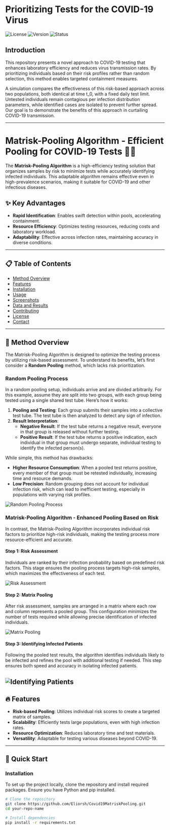 # Prioritizing Tests for the COVID-19 Virus

![License](https://img.shields.io/badge/license-MIT-blue)
![Version](https://img.shields.io/badge/version-1.0.0-orange)
![Status](https://img.shields.io/badge/status-finished-brightgreen)

## Introduction

This repository presents a novel approach to COVID-19 testing that enhances laboratory efficiency and reduces virus transmission rates. By prioritizing individuals based on their risk profiles rather than random selection, this method enables targeted containment measures. 

A simulation compares the effectiveness of this risk-based approach across two populations, both identical at time t_0, with a fixed daily test limit. Untested individuals remain contagious per infection distribution parameters, while identified cases are isolated to prevent further spread. Our goal is to demonstrate the benefits of this approach in curtailing COVID-19 transmission.

---

# Matrisk-Pooling Algorithm - Efficient Pooling for COVID-19 Tests 🚀🧪

The **Matrisk-Pooling Algorithm** is a high-efficiency testing solution that organizes samples by risk to minimize tests while accurately identifying infected individuals. This adaptable algorithm remains effective even in high-prevalence scenarios, making it suitable for COVID-19 and other infectious diseases.

## ✨ Key Advantages
- **Rapid Identification**: Enables swift detection within pools, accelerating containment.
- **Resource Efficiency**: Optimizes testing resources, reducing costs and laboratory workload.
- **Adaptability**: Effective across infection rates, maintaining accuracy in diverse conditions.

---

## 📋 Table of Contents

- [Method Overview](#method-overview)
- [Features](#features)
- [Installation](#installation)
- [Usage](#usage)
- [Screenshots](#screenshots)
- [Data and Results](#data-and-results)
- [Contributing](#contributing)
- [License](#license)
- [Contact](#contact)

---

## 🧠 Method Overview

The Matrisk-Pooling Algorithm is designed to optimize the testing process by utilizing risk-based assessment. To understand its benefits, let’s first consider a **Random Pooling** method, which lacks risk prioritization.

### Random Pooling Process
In a random pooling setup, individuals arrive and are divided arbitrarily. For this example, assume they are split into two groups, with each group being tested using a single shared test tube. Here’s how it works:

1. **Pooling and Testing**: Each group submits their samples into a collective test tube. The test tube is then analyzed to detect any sign of infection.
2. **Result Interpretation**:
   - **Negative Result**: If the test tube returns a negative result, everyone in that group is released without further testing.
   - **Positive Result**: If the test tube returns a positive indication, each individual in that group must undergo separate, individual testing to identify the infected person(s).
   
While simple, this method has drawbacks:
- **Higher Resource Consumption**: When a pooled test returns positive, every member of that group must be retested individually, increasing time and resource demands.
- **Low Precision**: Random grouping does not account for individual infection risk, which can lead to inefficient testing, especially in populations with varying risk profiles.

![Random Pooling Process](https://your-image-url.com/random_pooling.png)

### Matrisk-Pooling Algorithm - Enhanced Pooling Based on Risk
In contrast, the Matrisk-Pooling Algorithm incorporates individual risk factors to prioritize high-risk individuals, making the testing process more resource-efficient and accurate.

#### Step 1: Risk Assessment
Individuals are ranked by their infection probability based on predefined risk factors. This stage ensures the pooling process targets high-risk samples, which maximizes the effectiveness of each test.

![Risk Assessment](https://your-image-url.com/risk_assessment.png)

#### Step 2: Matrix Pooling
After risk assessment, samples are arranged in a matrix where each row and column represents a pooled group. This configuration minimizes the number of tests required while allowing precise identification of infected individuals.

![Matrix Pooling](https://your-image-url.com/matrix_pooling.png)

#### Step 3: Identifying Infected Patients
Following the pooled test results, the algorithm identifies individuals likely to be infected and refines the pool with additional testing if needed. This step ensures both speed and accuracy in isolating infected patients.

![Identifying Patients](https://your-image-url.com/identifying_patients.png)
---

## 🔥 Features

- **Risk-based Pooling**: Utilizes individual risk scores to create a targeted matrix of samples.
- **Scalability**: Efficiently tests large populations, even with high infection rates.
- **Resource Optimization**: Reduces laboratory time and test materials.
- **Versatility**: Adaptable for testing various diseases beyond COVID-19.

---

## 🚀 Quick Start

### Installation

To set up the project locally, clone the repository and install required packages. Ensure you have Python and pip installed.

```bash
# Clone the repository
git clone https://github.com/Eliorsh/Covid19MatriskPooling.git
cd your-repo-name

# Install dependencies
pip install -r requirements.txt
